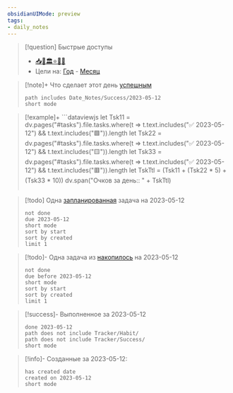 ```yaml
---
obsidianUIMode: preview
tags:
- daily_notes
---
```


> [!question] Быстрые доступы
> - [📥](obsidian://open?vault=My%20Setup&file=ReferenceInformation%2FInbox)[📃](obsidian://open?vault=My%20Setup&file=Templates%2F%D0%A8%D0%B0%D0%B1%D0%BB%D0%BE%D0%BD%20Daily)[🏛️](obsidian://open?vault=My%20Setup&file=ReferenceInformation%2F%D0%9D%D0%BE%D0%B2%D1%8B%D0%B5%20%D0%B8%20%D0%B4%D1%80%D0%B5%D0%B2%D0%BD%D0%B8%D0%B5%20%D0%B7%D0%B0%D0%BC%D0%B5%D1%82%D0%BA%D0%B8)[⭐](obsidian://open?vault=My%20Setup&file=ReferenceInformation%2F%D0%98%D0%B7%D0%B1%D1%80%D0%B0%D0%BD%D0%BD%D0%BE%D0%B5)[📗](obsidian://open?vault=My%20Setup&file=Projects%2FRead%20Later)[🎦](obsidian://open?vault=My%20Setup&file=Projects%2FWatch%20Later)
> - Цели на: [Год](Date_Notes/Annual_Notes/2023) - [Месяц](Date_Notes/Monthly_Notes/2023-05)

> [!note]+ Что сделает этот день [успешным](Date_Notes/Success/2023-05-12)
> ```tasks
> path includes Date_Notes/Success/2023-05-12
> short mode
> ```

> [!example]+ ```dataviewjs 
> let Tsk11 = dv.pages("#tasks").file.tasks.where(t => t.text.includes("✅ 2023-05-12") && t.text.includes("🟩")).length
> let Tsk22 = dv.pages("#tasks").file.tasks.where(t => t.text.includes("✅ 2023-05-12") && t.text.includes("🟨")).length
> let Tsk33 = dv.pages("#tasks").file.tasks.where(t => t.text.includes("✅ 2023-05-12") && t.text.includes("🟥")).length
> let TskTtl = (Tsk11 + (Tsk22 * 5) + (Tsk33 * 10))
> dv.span("Очков за день:: " + TskTtl)
> ```

> [!todo] Одна [запланированная](Date_Notes/Planned/2023-05-12) задача на 2023-05-12
> ```tasks
> not done
> due 2023-05-12
> short mode
> sort by start
> sort by created
> limit 1
> ```

> [!todo]- Одна задача из [накопилось](ReferenceInformation/Накопилось) на 2023-05-12
> ```tasks
> not done
> due before 2023-05-12
> short mode
> sort by start
> sort by created
> limit 1
> ```

> [!success]- Выполненное за 2023-05-12
> ```tasks
> done 2023-05-12
> path does not include Tracker/Habit/
> path does not include Tracker/Success/
> short mode
> ```

> [!info]- Созданные за 2023-05-12:
> ```tasks
> has created date
> created on 2023-05-12
> short mode
> ```